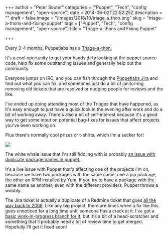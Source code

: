 +++
author = "Peter Souter"
categories = ["Puppet", "Tech", "config management", "open-source"]
date = 2014-06-02T22:52:25Z
description = ""
draft = false
image = "/images/2016/10/triage_a_thon.png"
slug = "triage-a-thons-and-fixing-puppet"
tags = ["Puppet", "Tech", "config management", "open-source"]
title = "Triage-a-thons and Fixing Puppet"

+++

Every 3-4 months, Puppetlabs has a [Triage-a-thon.](http://puppetlabs.com/community/triage-a-thon)

It's a cool opertunity to get your hands dirty looking at the puppet source code, help fix some outstanding issues and generally help out the community.

Everyone jumps on IRC, and you can fish through the [Puppetlabs Jira](http://tickets.puppetlabs.com) and find out what you can fix, and sometimes just do a bit of janitor-ing removing old tickets that are resolved or nudging people for reviews and the like.

I've ended up doing attending most of the Triages that have happened, as it's easy enough to just have a quick look in the evening after work and do a bit of working away. There's also a bit of self-interest because it's a good way to get some input on potential bug-fixes for issues that affect projects you've been working on.

Plus there's normally cool prizes or t-shirts, which I'm a sucker for!

![](/content/images/2016/10/triage.png)

The white whale issue that I'm still fiddling with is probably [an issue with duplicate package names in puppet.](https://tickets.puppetlabs.com/browse/PUP-1073). 

It's a live issue with Puppet that's affecting one of the projects I'm on, because we have two packages with the same name, one a pip package, the other an RPM installed by Yum. If you try to have a package with the same name as another, even with the different providers, Puppet throws a wobbly.

The Jira ticket is actually a duplicate of a Redmine ticket that goes [all the way back to 2008](https://projects.puppetlabs.com/issues/973). Like any big project, there are times when a fix like this goes unnoticed for a long time until someone has a crack at it. I've got a [basic work-in-progress branch for it](https://github.com/petems/puppet/tree/PUP-1073/duplicate-package-names), but it's a bit of a head-scratcher and something that'll probably need a lot of review time to get merged. Hopefully I'll get it fixed soon!